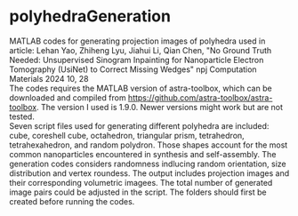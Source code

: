 # polyhedraGeneration
MATLAB codes for generating projection images of polyhedra used in article: Lehan Yao, Zhiheng Lyu, Jiahui Li, Qian Chen, "No Ground Truth Needed: Unsupervised Sinogram Inpainting for Nanoparticle Electron Tomography (UsiNet) to Correct Missing Wedges" npj Computation Materials 2024 10, 28  
The codes requires the MATLAB version of astra-toolbox, which can be downloaded and compiled from https://github.com/astra-toolbox/astra-toolbox. The version I used is 1.9.0. Newer versions might work but are not tested.  
Seven script files used for generating different polyhedra are included: cube, coreshell cube, octahedron, triangular prism, tetrahedron, tetrahexahedron, and random polydron. Those shapes account for the most common nanoparticles encountered in synthesis and self-assembly. The generation codes considers randomness indlucing random orientation, size distribution and vertex roundess.
The output includes projection images and their corresponding volumetric imagees. The total number of generated image pairs could be adjusted in the script. The folders should first be created before running the codes.  

